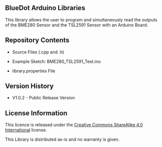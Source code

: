 ## **BlueDot Arduino Libraries**

This library allows the user to program and simultaneously read the outputs of the BME280 Sensor and the TSL2591 Sensor with an Arduino Board.


## **Repository Contents**

* Source Files (.cpp and .h)
* Example Sketch: BME280_TSL2591_Test.ino

* library.properties File


## **Version History**

* V1.0.2 - Public Release Version



## **License Information**

This licence is released under the [Creative Commons ShareAlike 4.0 International](https://creativecommons.org/licenses/by-sa/4.0/) license.

This Library is distributed as-is and no warranty is given.
